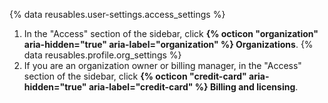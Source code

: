 {% data reusables.user-settings.access_settings %}
1. In the "Access" section of the sidebar, click **{% octicon "organization" aria-hidden="true" aria-label="organization" %} Organizations**.
{% data reusables.profile.org_settings %}
1. If you are an organization owner or billing manager, in the "Access" section of the sidebar, click **{% octicon "credit-card" aria-hidden="true" aria-label="credit-card" %} Billing and licensing**.
